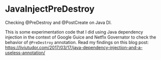 # JavaInjectPreDestroy

Checking @PreDestroy and @PostCreate on Java DI.

This is some experimentation code that I did using Java dependency injection in the context of Google Guice and Netflx Governator to check the behavior of `@PreDestroy` annotation.
Read my findings on this blog post: https://liviutudor.com/2017/03/17/java-dependency-injection-and-a-useless-annotation/


